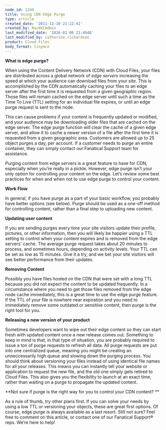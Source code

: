 ```yaml
---
node_id: 1249
title: Using CDN Edge Purge
type: article
created_date: '2011-11-10 21:22:41'
created_by: RackKCAdmin
last_modified_date: '2016-01-06 21:4948'
last_modified_by: catherine.richardson
product: Cloud Files
body_format: tinymce
---
```


**What is edge purge?**

When using the Content Delivery Network (CDN) with Cloud Files, your
files are distributed across a global network of *edge
servers* increasing the speed at which your audience can download files
from your site.   This is accomplished by the CDN automatically caching
your files to an edge server after the first time it is requested from a
given geographic region.  Those files will remain cached on the edge
server until such a time as the Time To Live (TTL) setting for an
individual file expires, or until an edge purge request is sent to the
node.  

This can cause problems if your content is frequently updated or
modified, and your audience may be downloading older files that are
cached on the edge server.  The edge purge function will clear the cache
of a given edge server, and allow it to cache a newer version of a file
after the first time it is requested from a given geographic area. 
Customers are allowed up to 25 object purges a day, per account.  If a
customer needs to purge an entire container, they can simply contact our
Fanatical Support team for assistance. 

Purging content from edge servers is a great feature to have for CDN,
especially when you&rsquo;re really in a pickle. However, edge purge isn&rsquo;t
your only option for controlling your content on the edge.  Let&rsquo;s review
some best practices for when and when not to use edge purge to control
your content.

 

**Work Flow**

In general, if you have purge as a part of your basic workflow, you
probably have better options (see below).  Purge should be used as a
one-off method for controlling content, rather than a final step to
uploading new content.  

 

**Updating user content**

If you are sending purges every time your site visitors update their
profile, pictures, or other information, then you will likely be happier
using a TTL setting to control when your content expires and is removed
from the edge servers' cache.  The average purge request takes about 20
minutes to process, and sometimes hours, depending on activity levels.
 Your TTL can be set as low as 15 minutes.  Give it a try, and we bet
your site visitors will see better performance from their updates.

 

**Removing Content**

Possibly you have files hosted on the CDN that were set with a long TTL
because you did not expect the content to be updated frequently.  In a
circumstance where you need to get those files removed from the edge
node cache immediately, this is a great time to use the edge purge
feature.  If the TTL of your file is nowhere near expiration and you
need to immediately remove some outdated or sensitive content, then
purge is the right tool for you.  

 

**Releasing a new version of your product**

Sometimes developers want to wipe out their edge content so they can
start fresh with updated content once a new release comes out.
 Something to keep in mind is that, in that type of situation, you are
probably required to issue a ton of purge requests to refresh all data.
 All purge requests are put into one centralized queue, meaning you
might be creating an unneccessarily high queue and slowing down the
purging process.  You should think about versioning your files instead
of using identical file names for all your releases.  This means you can
instantly tell your website or application to request the new file, and
the old one simply gets retired to Cloud Files.  This also gives you the
flexibility to launch at an exact time, rather than waiting on a purge
to propagate the updated content.  

 

**Not sure if purge is the right way for you to control your CDN
content?  **

As a rule of thumb, try other plans first.  If you can solve your needs
by using a low TTL or versioning your objects, these are great first
options.  Of course, edge purge is always available as a last resort.
 Still not sure?  Feel free to comment on this article, or contact one
of our Fanatical Support&reg; reps.  We&rsquo;re here to help!

  

 

